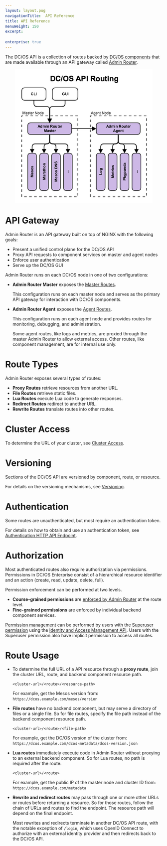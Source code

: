 ```yaml
---
layout: layout.pug
navigationTitle:  API Reference
title: API Reference
menuWeight: 150
excerpt:

enterprise: true
---
```


The DC/OS API is a collection of routes backed by [DC/OS components](/1.11/overview/architecture/components/) that are made available through an API gateway called [Admin Router](/1.11/overview/architecture/components/#admin-router).

<!-- Use html img for horizontal centering -->
<img src="/1.11/img/dcos-api-routing.png" alt="DC/OS API Routing" style="display:block;margin:0 auto"/>


# API Gateway

Admin Router is an API gateway built on top of NGINX with the following goals:

- Present a unified control plane for the DC/OS API
- Proxy API requests to component services on master and agent nodes
- Enforce user authentication
- Serve up the DC/OS GUI

Admin Router runs on each DC/OS node in one of two configurations:

- **Admin Router Master** exposes the [Master Routes](/1.11/api/master-routes/).

  This configuration runs on each master node and serves as the primary API gateway for interaction with DC/OS components.

- **Admin Router Agent** exposes the [Agent Routes](/1.11/api/agent-routes/).

  This configuration runs on each agent node and provides routes for monitoring, debugging, and administration.

  Some agent routes, like logs and metrics, are proxied through the master Admin Router to allow external access.
Other routes, like component management, are for internal use only.


# Route Types

Admin Router exposes several types of routes:

- **Proxy Routes** retrieve resources from another URL.
- **File Routes** retrieve static files.
- **Lua Routes** execute Lua code to generate responses.
- **Redirect Routes** redirect to another URL.
- **Rewrite Routes** translate routes into other routes.


# Cluster Access

To determine the URL of your cluster, see [Cluster Access](/1.11/api/access/).


# Versioning

Sections of the DC/OS API are versioned by component, route, or resource.

For details on the versioning mechanisms, see [Versioning](/1.11/api/versioning/).


# Authentication

Some routes are unauthenticated, but most require an authentication token.

For details on how to obtain and use an authentication token, see [Authentication HTTP API Endpoint](/1.11/security/ent/iam-api/).


# Authorization

Most authenticated routes also require authorization via permissions. Permissions in DC/OS Enterprise consist of a hierarchical resource identifier and an action (create, read, update, delete, full).

Permission enforcement can be performed at two levels.

- **Course-grained permissions** are [enforced by Admin Router](/1.11/security/ent/perms-reference/#admin-router) at the route level.
- **Fine-grained permissions** are enforced by individual backend component services.

[Permission management](/1.11/security/ent/perms-management/) can be performed by users with the [Superuser permission](/1.11/security/ent/perms-reference/#superuser) using the [Identity and Access Management API](/1.11/security/ent/iam-api/). Users with the Superuser permission also have implicit permission to access all routes.


# Route Usage

- To determine the full URL of a API resource through a **proxy route**, join the cluster URL, route, and backend component resource path.

    ```
    <cluster-url>/<route>/<resource-path>
    ```

    For example, get the Mesos version from: `https://dcos.example.com/mesos/version`

- **File routes** have no backend component, but may serve a directory of files or a single file. So for file routes, specify the file path instead of the backend component resource path.

    ```
    <cluster-url>/<route>/<file-path>
    ```

    For example, get the DC/OS version of the cluster from: `https://dcos.example.com/dcos-metadata/dcos-version.json`

- **Lua routes** immediately execute code in Admin Router without proxying to an external backend component. So for Lua routes, no path is required after the route.

    ```
    <cluster-url>/<route>
    ```

     For example, get the public IP of the master node and cluster ID from: `https://dcos.example.com/metadata`

- **Rewrite and redirect routes** may pass through one or more other URLs or routes before returning a resource. So for those routes, follow the chain of URLs and routes to find the endpoint. The resource path will depend on the final endpoint.

    Most rewrites and redirects terminate in another DC/OS API route, with the notable exception of `/login`, which uses OpenID Connect to authorize with an external identity provider and then redirects back to the DC/OS API.
